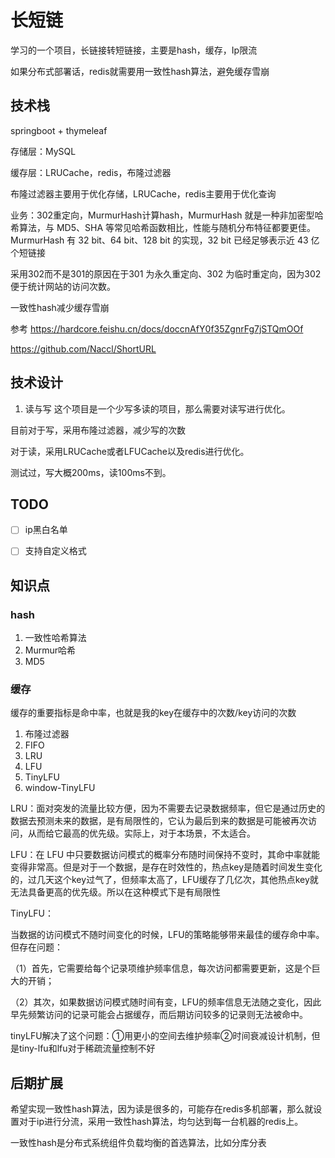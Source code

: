 # 长短链
学习的一个项目，长链接转短链接，主要是hash，缓存，Ip限流

如果分布式部署话，redis就需要用一致性hash算法，避免缓存雪崩


## 技术栈
springboot + thymeleaf

存储层：MySQL

缓存层：LRUCache，redis，布隆过滤器

布隆过滤器主要用于优化存储，LRUCache，redis主要用于优化查询

业务：302重定向，MurmurHash计算hash，MurmurHash 就是一种非加密型哈希算法，与 MD5、SHA 等常见哈希函数相比，性能与随机分布特征都要更佳。MurmurHash 有 32 bit、64 bit、128 bit 的实现，32 bit 已经足够表示近 43 亿个短链接

采用302而不是301的原因在于301 为永久重定向、302 为临时重定向，因为302便于统计网站的访问次数。

一致性hash减少缓存雪崩


参考
https://hardcore.feishu.cn/docs/doccnAfY0f35ZgnrFg7jSTQmOOf

https://github.com/Naccl/ShortURL


## 技术设计
1. 读与写
这个项目是一个少写多读的项目，那么需要对读写进行优化。

目前对于写，采用布隆过滤器，减少写的次数

对于读，采用LRUCache或者LFUCache以及redis进行优化。


测试过，写大概200ms，读100ms不到。

## TODO
- [ ] ip黑白名单
- [ ] 支持自定义格式


## 知识点
### hash
1. 一致性哈希算法
2. Murmur哈希
3. MD5
### 缓存

缓存的重要指标是命中率，也就是我的key在缓存中的次数/key访问的次数

1. 布隆过滤器
2. FIFO
3. LRU
4. LFU
5. TinyLFU
6. window-TinyLFU

LRU：面对突发的流量比较方便，因为不需要去记录数据频率，但它是通过历史的数据去预测未来的数据，是有局限性的，它认为最后到来的数据是可能被再次访问，从而给它最高的优先级。实际上，对于本场景，不太适合。

LFU：在 LFU 中只要数据访问模式的概率分布随时间保持不变时，其命中率就能变得非常高。但是对于一个数据，是存在时效性的，热点key是随着时间发生变化的，过几天这个key过气了，但频率太高了，LFU缓存了几亿次，其他热点key就无法具备更高的优先级。所以在这种模式下是有局限性

TinyLFU：

当数据的访问模式不随时间变化的时候，LFU的策略能够带来最佳的缓存命中率。但存在问题：
    
（1）首先，它需要给每个记录项维护频率信息，每次访问都需要更新，这是个巨大的开销；

（2）其次，如果数据访问模式随时间有变，LFU的频率信息无法随之变化，因此早先频繁访问的记录可能会占据缓存，而后期访问较多的记录则无法被命中。

tinyLFU解决了这个问题：①用更小的空间去维护频率②时间衰减设计机制，但是tiny-lfu和lfu对于稀疏流量控制不好

## 后期扩展
希望实现一致性hash算法，因为读是很多的，可能存在redis多机部署，那么就设置对于ip进行分流，采用一致性hash算法，均匀达到每一台机器的redis上。

一致性hash是分布式系统组件负载均衡的首选算法，比如分库分表
